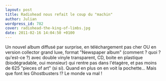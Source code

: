 ```yaml
---
layout: post
title: Radiohead nous refait le coup du "machin"
author: Julian
wordpress_id: 782
cover: radiohead-the-king-of-limbs.jpg
date: 2011-02-16 14:04:50 +0100
---
```


Un nouvel album diffusé par surprise, en téléchargement pas cher OU en version
collector grand luxe, format "Newspaper album" (comment ? quoi ? qu'est-ce ?)
avec double vinyle transparent, CD, boite en plastique (biodégradable, oui
monsieur) qui rentre pas dans l'étagère, et pas moins de 625 "pieces of art" (si
si). Quand en plus on en voit la pochette… Mais que font les Ghostbusters !? Le
monde va mal !

